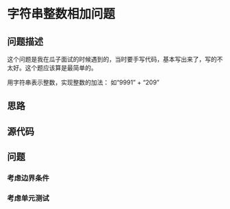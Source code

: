 # 字符串整数相加问题


## 问题描述

这个问题是我在瓜子面试的时候遇到的，当时要手写代码，基本写出来了，写的不太好。这个题应该算是最简单的。

用字符串表示整数，实现整数的加法：
如“9991” + “209”



## 思路

## 源代码


## 问题

### 考虑边界条件


### 考虑单元测试
